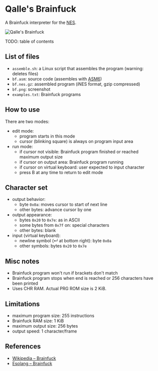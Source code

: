 # Qalle's Brainfuck

A Brainfuck interpreter for the [NES](https://en.wikipedia.org/wiki/Nintendo_Entertainment_System).

![Qalle's Brainfuck](brainfuck.png)

TODO: table of contents

## List of files
* `assemble.sh`: a Linux script that assembles the program (warning: deletes files)
* `bf.asm`: source code (assembles with [ASM6](https://www.romhacking.net/utilities/674/))
* `bf.nes.gz`: assembled program (iNES format, gzip compressed)
* `bf.png`: screenshot
* `examples.txt`: Brainfuck programs

## How to use
There are two modes:
* edit mode:
  * program starts in this mode
  * cursor (blinking square) is always on program input area
* run mode:
  * if cursor not visible: Brainfuck program finished or reached maximum output size
  * if cursor on output area: Brainfuck program running
  * if cursor on virtual keyboard: user expected to input character
  * press B at any time to return to edit mode

## Character set
* output behavior:
  * byte `0x0a`: moves cursor to start of next line
  * other bytes: advance cursor by one
* output appearance:
  * bytes `0x20` to `0x7e`: as in ASCII
  * some bytes from `0x7f` on: special characters
  * other bytes: blank
* input (virtual keyboard):
  * newline symbol (&#x21b5; at bottom right): byte `0x0a`
  * other symbols: bytes `0x20` to `0x7e`

## Misc notes
* Brainfuck program won't run if brackets don't match
* Brainfuck program stops when end is reached or 256 characters have been printed
* Uses CHR RAM. Actual PRG ROM size is 2 KiB.

## Limitations
* maximum program size: 255 instructions
* Brainfuck RAM size: 1 KiB
* maximum output size: 256 bytes
* output speed: 1 character/frame

## References
* [Wikipedia &ndash; Brainfuck](https://en.wikipedia.org/wiki/Brainfuck)
* [Esolang &ndash; Brainfuck](https://esolangs.org/wiki/Brainfuck)
